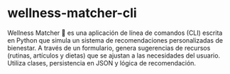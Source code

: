 # wellness-matcher-cli
Wellness Matcher 🌱 es una aplicación de línea de comandos (CLI) escrita en Python que simula un sistema de recomendaciones personalizadas de bienestar. A través de un formulario, genera sugerencias de recursos (rutinas, artículos y dietas) que se ajustan a las necesidades del usuario. Utiliza clases, persistencia en JSON y lógica de recomendación.
